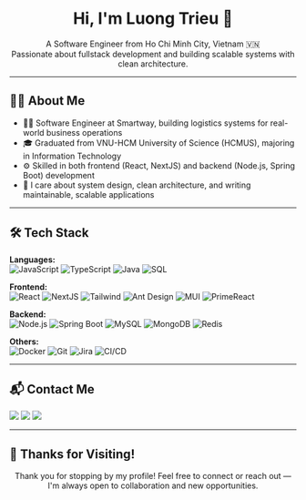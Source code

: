 <h1 align="center">Hi, I'm Luong Trieu 👋</h1>

<p align="center">
  A Software Engineer from Ho Chi Minh City, Vietnam 🇻🇳<br>
  Passionate about fullstack development and building scalable systems with clean architecture.
</p>

---

## 👨‍💻 About Me

- 🧑‍💼 Software Engineer at Smartway, building logistics systems for real-world business operations  
- 🎓 Graduated from VNU-HCM University of Science (HCMUS), majoring in Information Technology  
- ⚙️ Skilled in both frontend (React, NextJS) and backend (Node.js, Spring Boot) development  
- 🌱 I care about system design, clean architecture, and writing maintainable, scalable applications

---

## 🛠️ Tech Stack

**Languages:**  
![JavaScript](https://img.shields.io/badge/JavaScript-F7DF1E?style=flat&logo=javascript&logoColor=black)
![TypeScript](https://img.shields.io/badge/TypeScript-%23007ACC.svg?style=flat&logo=typescript&logoColor=white)
![Java](https://img.shields.io/badge/Java-%23ED8B00.svg?style=flat&logo=openjdk&logoColor=white)
![SQL](https://img.shields.io/badge/SQL-4479A1?style=flat&logo=postgresql&logoColor=white)

**Frontend:**  
![React](https://img.shields.io/badge/React-%2361DAFB.svg?style=flat&logo=react&logoColor=black)
![NextJS](https://img.shields.io/badge/Next.js-000000?style=flat&logo=nextdotjs&logoColor=white)
![Tailwind](https://img.shields.io/badge/TailwindCSS-06B6D4?style=flat&logo=tailwindcss&logoColor=white)
![Ant Design](https://img.shields.io/badge/AntDesign-%230170FE.svg?style=flat&logo=ant-design&logoColor=white)
![MUI](https://img.shields.io/badge/MUI-007FFF?style=flat&logo=mui&logoColor=white)
![PrimeReact](https://img.shields.io/badge/PrimeReact-0984e3?style=flat&logo=react&logoColor=white)

**Backend:**  
![Node.js](https://img.shields.io/badge/Node.js-339933?style=flat&logo=node.js&logoColor=white)
![Spring Boot](https://img.shields.io/badge/Spring_Boot-6DB33F?style=flat&logo=springboot&logoColor=white)
![MySQL](https://img.shields.io/badge/MySQL-4479A1?style=flat&logo=mysql&logoColor=white)
![MongoDB](https://img.shields.io/badge/MongoDB-4EA94B?style=flat&logo=mongodb&logoColor=white)
![Redis](https://img.shields.io/badge/Redis-DC382D?style=flat&logo=redis&logoColor=white)

**Others:**  
![Docker](https://img.shields.io/badge/Docker-2496ED?style=flat&logo=docker&logoColor=white)
![Git](https://img.shields.io/badge/Git-F05032?style=flat&logo=git&logoColor=white)
![Jira](https://img.shields.io/badge/Jira-0052CC?style=flat&logo=jira&logoColor=white)
![CI/CD](https://img.shields.io/badge/CI%2FCD-4CAF50?style=flat&logo=githubactions&logoColor=white)

---

## 📬 Contact Me

<p>
  <a href="mailto:luongtrieudev@gmail.com"><img src="https://img.shields.io/badge/Gmail-D14836?style=flat&logo=gmail&logoColor=white"/></a>
  <a href="https://github.com/luongtrieudev" target="_blank"><img src="https://img.shields.io/badge/GitHub-181717?style=flat&logo=github&logoColor=white" /></a>
  <a href="https://www.linkedin.com/in/luongtrieudev/" target="_blank"><img src="https://img.shields.io/badge/LinkedIn-0A66C2?style=flat&logo=linkedin&logoColor=white" /></a>
</p>

---

## 💖 Thanks for Visiting!

<p align="center">
  Thank you for stopping by my profile! Feel free to connect or reach out — I'm always open to collaboration and new opportunities.
</p>

